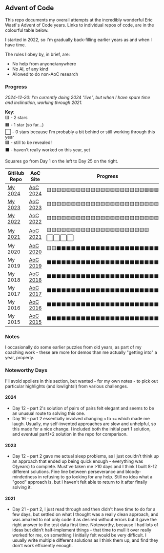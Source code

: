 ## Advent of Code

This repo documents my overall attempts at the incredibly wonderful Eric Wastl's
Advent of Code years. Links to individual repos of code, are in the colourful
table below.

I started in 2022, so I'm gradually back-filling earlier years as and when I
have time.

The rules I obey by, in brief, are:

* No help from anyone/anywhere
* No AI, of any kind
* Allowed to do non-AoC research

### Progress

_2024-12-20: I'm currently doing 2024 "live", but when I have spare time and
inclination, working through 2021._

**Key:**  
🟨 - 2 stars  
🟧 - 1 star (so far...)  
⬜ - 0 stars because I'm probably a bit behind or still working through this year  
🟦 - still to be revealed!  
⬛ - haven't really worked on this year, yet

Squares go from Day 1 on the left to Day 25 on the right.

| GitHub Repo | AoC Site | Progress | Stars |
|----|----|----|----|
| [My 2024](https://github.com/PaulNGilson/AoC_2024) | [AoC 2024](https://adventofcode.com/2024) |🟨🟨🟨🟨🟨🟨🟨🟨🟨🟨🟨🟨🟨🟨🟨🟨🟨🟨🟨🟨🟦🟦🟦🟦🟦 | 40 |
| [My 2023](https://github.com/PaulNGilson/AoC_2023) | [AoC 2023](https://adventofcode.com/2023) | 🟨🟨🟨🟨🟨🟨🟨🟨🟨🟨🟨🟨🟨🟨🟨🟨🟨🟨🟨🟨🟨🟨🟨🟨🟨 | <text style="color:#FFBB00">50</text> |
| [My 2022](https://github.com/PaulNGilson/AoC_2022) | [AoC 2022](https://adventofcode.com/2022) | 🟨🟨🟨🟨🟨🟨🟨🟨🟨🟨🟨🟨🟨🟨🟨🟨🟨🟨🟨🟨🟨🟨🟨🟨🟨 | <text style="color:#FFBB00">50</text> |
| [My 2021](https://github.com/PaulNGilson/AoC_2021) | [AoC 2021](https://adventofcode.com/2021) | 🟨🟨🟨🟨🟨🟨🟨🟨🟨🟨🟨🟨🟨🟨🟨🟨🟨🟨🟨🟨🟨⬜⬜⬜⬜ | 42 |
| My 2020 | [AoC 2020](https://adventofcode.com/2020) | 🟨🟨⬛⬛⬛⬛⬛⬛⬛⬛⬛⬛⬛⬛⬛⬛⬛⬛⬛⬛⬛⬛⬛⬛⬛ | 4 |
| My 2019 | [AoC 2019](https://adventofcode.com/2019) | ⬛⬛⬛⬛⬛⬛⬛⬛⬛⬛⬛⬛⬛⬛⬛⬛⬛⬛⬛⬛⬛⬛⬛⬛⬛ |  |
| My 2018 | [AoC 2018](https://adventofcode.com/2018) | ⬛⬛⬛⬛⬛⬛⬛⬛⬛⬛⬛⬛⬛⬛⬛⬛⬛⬛⬛⬛⬛⬛⬛⬛⬛ |  |
| My 2017 | [AoC 2017](https://adventofcode.com/2017) | ⬛⬛⬛⬛⬛⬛⬛⬛⬛⬛⬛⬛⬛⬛⬛⬛⬛⬛⬛⬛⬛⬛⬛⬛⬛ |  |
| My 2016 | [AoC 2016](https://adventofcode.com/2016) | ⬛⬛⬛⬛⬛⬛⬛⬛⬛⬛⬛⬛⬛⬛⬛⬛⬛⬛⬛⬛⬛⬛⬛⬛⬛ |  |
| My 2015 | [AoC 2015](https://adventofcode.com/2015) | ⬛⬛⬛⬛⬛⬛⬛⬛⬛⬛⬛⬛⬛⬛⬛⬛⬛⬛⬛⬛⬛⬛⬛⬛⬛ |  |

### Notes

I occasionally do some earlier puzzles from old years, as part of my coaching
work - these are more for demos than me actually "getting into" a year,
properly.

### Noteworthy Days

I'll avoid spoilers in this section, but wanted - for my own notes - to pick out
particular highlights (and lowlights!) from various challenges.

#### 2024

* Day 12 - part 2's solution of pairs of pairs felt elegant and seems to be an
  unusual route to solving this one.
* Day 16 - part 2 essentially involved changing `<` to `<=` which made me laugh.
  Usually, my self-invented approaches are slow and unhelpful, so this made for
  a nice change. I included both the initial part 1 solution, and eventual
  part1+2 solution in the repo for comparison.

#### 2023

* Day 12 - part 2 gave me actual sleep problems, as I just couldn't think up an
  approach that ended up being quick enough - everything was O(years) to
  complete. Must've taken me >10 days and I think I built 8-12 different
  solutions. Fine line between perseverance and bloody-mindedness in refusing to
  go looking for any help. Still no idea what a "good" approach is, but I
  haven't felt able to return to it after finally solving it.

#### 2021

* Day 21 - part 2, I just read through and then didn't have time to do for a few
  days, but settled on what I thought was a really clean approach, and was
  amazed to not only code it as desired without errors but it gave the right
  answer to the test data first time. Noteworthy, because I had lots of ideas
  but didn't half-implement things - that time to mull it over really worked for
  me, on something I initially felt would be very difficult. I usually write
  multiple different solutions as I think them up, and find they don't work
  efficiently enough.

